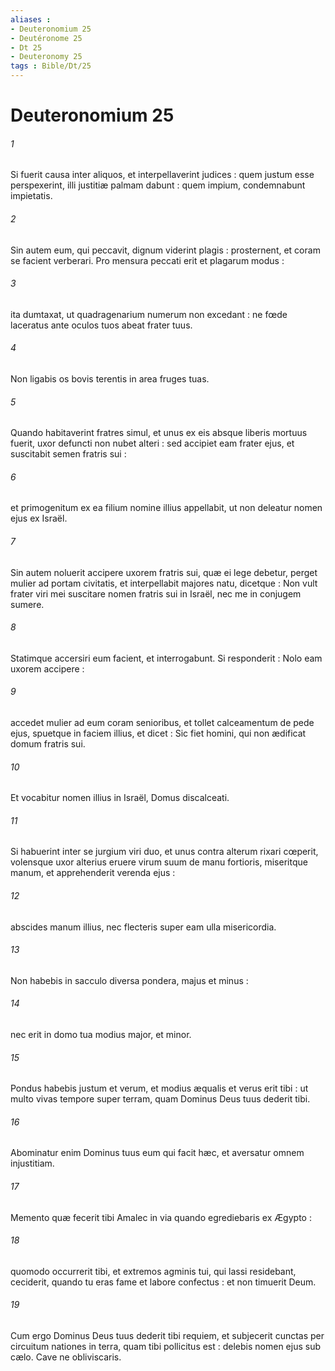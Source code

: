 ```yaml
---
aliases : 
- Deuteronomium 25
- Deutéronome 25
- Dt 25
- Deuteronomy 25
tags : Bible/Dt/25
---
```


# Deuteronomium 25

###### 1
Si fuerit causa inter aliquos, et interpellaverint judices : quem justum esse perspexerint, illi justitiæ palmam dabunt : quem impium, condemnabunt impietatis.
###### 2
Sin autem eum, qui peccavit, dignum viderint plagis : prosternent, et coram se facient verberari. Pro mensura peccati erit et plagarum modus :
###### 3
ita dumtaxat, ut quadragenarium numerum non excedant : ne fœde laceratus ante oculos tuos abeat frater tuus.
###### 4
Non ligabis os bovis terentis in area fruges tuas.
###### 5
Quando habitaverint fratres simul, et unus ex eis absque liberis mortuus fuerit, uxor defuncti non nubet alteri : sed accipiet eam frater ejus, et suscitabit semen fratris sui :
###### 6
et primogenitum ex ea filium nomine illius appellabit, ut non deleatur nomen ejus ex Israël.
###### 7
Sin autem noluerit accipere uxorem fratris sui, quæ ei lege debetur, perget mulier ad portam civitatis, et interpellabit majores natu, dicetque : Non vult frater viri mei suscitare nomen fratris sui in Israël, nec me in conjugem sumere.
###### 8
Statimque accersiri eum facient, et interrogabunt. Si responderit : Nolo eam uxorem accipere :
###### 9
accedet mulier ad eum coram senioribus, et tollet calceamentum de pede ejus, spuetque in faciem illius, et dicet : Sic fiet homini, qui non ædificat domum fratris sui.
###### 10
Et vocabitur nomen illius in Israël, Domus discalceati.
###### 11
Si habuerint inter se jurgium viri duo, et unus contra alterum rixari cœperit, volensque uxor alterius eruere virum suum de manu fortioris, miseritque manum, et apprehenderit verenda ejus :
###### 12
abscides manum illius, nec flecteris super eam ulla misericordia.
###### 13
Non habebis in sacculo diversa pondera, majus et minus :
###### 14
nec erit in domo tua modius major, et minor.
###### 15
Pondus habebis justum et verum, et modius æqualis et verus erit tibi : ut multo vivas tempore super terram, quam Dominus Deus tuus dederit tibi.
###### 16
Abominatur enim Dominus tuus eum qui facit hæc, et aversatur omnem injustitiam.
###### 17
Memento quæ fecerit tibi Amalec in via quando egrediebaris ex Ægypto :
###### 18
quomodo occurrerit tibi, et extremos agminis tui, qui lassi residebant, ceciderit, quando tu eras fame et labore confectus : et non timuerit Deum.
###### 19
Cum ergo Dominus Deus tuus dederit tibi requiem, et subjecerit cunctas per circuitum nationes in terra, quam tibi pollicitus est : delebis nomen ejus sub cælo. Cave ne obliviscaris.
